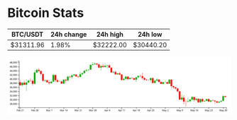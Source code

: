 # Bitcoin Stats

BTC/USDT|24h change|24h high|24h low|
|---|---|---|---|
|$31311.96|1.98%|$32222.00|$30440.20|

<img src="./chart.svg">
